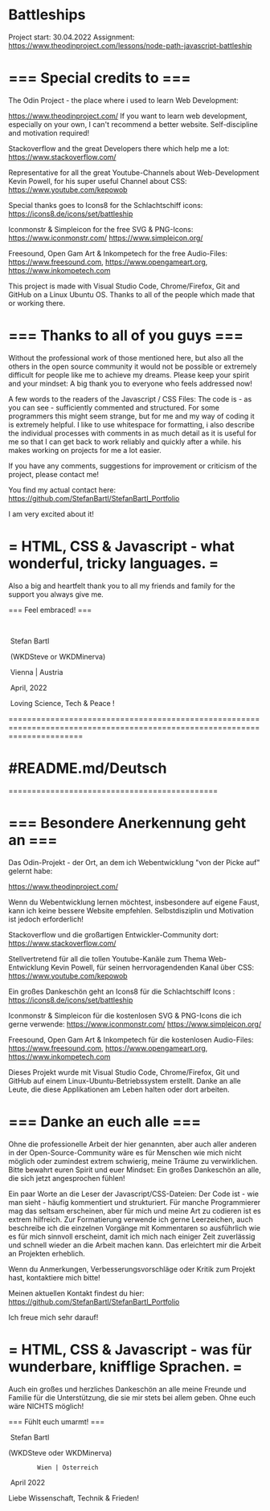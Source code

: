 # Battleships
Project start: 30.04.2022
Assignment: https://www.theodinproject.com/lessons/node-path-javascript-battleship
# === Special credits to ===

The Odin Project - the place where i used to learn Web Development: 

https://www.theodinproject.com/
If you want to learn web development, especially on your own, I can't recommend a better website. Self-discipline and motivation required!

Stackoverflow and the great Developers there which help me a lot:
https://www.stackoverflow.com/

Representative for all the great Youtube-Channels about Web-Development Kevin Powell, for his super useful
Channel about  CSS:
https://www.youtube.com/kepowob

Special thanks goes to Icons8 for the Schlachtschiff icons:
https://icons8.de/icons/set/battleship

Iconmonstr & Simpleicon for the free SVG & PNG-Icons:
https://www.iconmonstr.com/    https://www.simpleicon.org/

Freesound, Open Gam Art &  Inkompetech for the free Audio-Files:
https://www.freesound.com, https://www.opengameart.org, https://www.inkompetech.com

This project is made with Visual Studio Code, Chrome/Firefox, Git and GitHub on a Linux Ubuntu OS.
Thanks to all of the people which made that or working there.

# === Thanks to all of you guys ===
Without the professional work of those mentioned here, but also all the others in the open source community
it would not be possible or extremely difficult for people like me to achieve my dreams. Please keep your spirit and your mindset: A big thank you to everyone who feels addressed now!

A few words to the readers of the Javascript / CSS Files: 
The code is - as you can see - sufficiently commented and structured. For some programmers this might seem strange, but for me and my way of coding it is extremely helpful. I like to use whitespace for formatting, i also describe the individual processes with comments in as much detail as it is useful for me so that I can get back to work reliably and quickly after a while. his makes working on projects for me a lot easier.

If you have any comments, suggestions for improvement or criticism of the project, please contact me! 

You find my actual contact here: https://github.com/StefanBartl/StefanBartl_Portfolio

I am very excited about it!

# = HTML, CSS & Javascript - what wonderful, tricky languages. =

Also a big and heartfelt thank you to all my friends and family for the support you always give me. 

=== Feel embraced! ===

​		

​					Stefan Bartl

​		(WKDSteve or WKDMinerva)

​				Vienna | Austria

​					April, 2022

​	Loving Science, Tech & Peace !

============================================================================================================================

#  #README.md/Deutsch

=============================================

# === Besondere Anerkennung geht an ===

Das Odin-Projekt - der Ort, an dem ich Webentwicklung "von der Picke auf" gelernt habe:

https://www.theodinproject.com/

Wenn du Webentwicklung lernen möchtest, insbesondere auf eigene Faust, kann ich keine bessere Website empfehlen. Selbstdisziplin und Motivation ist jedoch erforderlich!

Stackoverflow und die großartigen Entwickler-Community dort:
https://www.stackoverflow.com/

Stellvertretend für all die tollen Youtube-Kanäle zum Thema Web-Entwicklung Kevin Powell, für seinen herrvoragendenden
Kanal über CSS:
https://www.youtube.com/kepowob

Ein großes Dankeschön geht an Icons8 für die Schlachtschiff Icons :
https://icons8.de/icons/set/battleship

Iconmonstr & Simpleicon für die kostenlosen SVG & PNG-Icons die ich gerne verwende:
https://www.iconmonstr.com/ https://www.simpleicon.org/

Freesound, Open Gam Art & Inkompetech für die kostenlosen Audio-Files:
https://www.freesound.com, https://www.opengameart.org, https://www.inkompetech.com

Dieses Projekt wurde mit Visual Studio Code, Chrome/Firefox, Git und GitHub auf einem Linux-Ubuntu-Betriebssystem erstellt.
Danke an alle Leute, die diese Applikationen am Leben halten oder dort arbeiten.

# === Danke an euch alle ===

Ohne die professionelle Arbeit der hier genannten, aber auch aller anderen in der Open-Source-Community
wäre es für Menschen wie mich nicht möglich oder zumindest extrem schwierig, meine Träume zu verwirklichen. Bitte bewahrt euren  Spirit und euer Mindset: Ein großes Dankeschön an alle, die sich jetzt angesprochen fühlen!

Ein paar Worte an die Leser der Javascript/CSS-Dateien:
Der Code ist - wie man sieht - häufig kommentiert und strukturiert. Für manche Programmierer mag das seltsam erscheinen, aber für mich und meine Art zu codieren ist es extrem hilfreich. Zur Formatierung verwende ich gerne Leerzeichen, auch beschreibe ich die einzelnen Vorgänge mit Kommentaren so ausführlich wie es für mich sinnvoll erscheint, damit ich mich nach einiger Zeit zuverlässig und schnell wieder an die Arbeit machen kann. Das erleichtert mir die Arbeit an Projekten erheblich.

Wenn du Anmerkungen, Verbesserungsvorschläge oder Kritik zum Projekt hast, kontaktiere mich bitte!

Meinen aktuellen Kontakt findest du hier: https://github.com/StefanBartl/StefanBartl_Portfolio

Ich freue mich sehr darauf!

# = HTML, CSS & Javascript - was für wunderbare, knifflige Sprachen. =

Auch ein großes und herzliches Dankeschön an alle meine Freunde und Familie für die Unterstützung, die sie mir stets bei allem geben. Ohne euch wäre NICHTS möglich!

=== Fühlt euch umarmt! ===



​				Stefan Bartl

 (WKDSteve oder WKDMinerva)

 			Wien | Österreich

​				April 2022

Liebe Wissenschaft, Technik & Frieden!